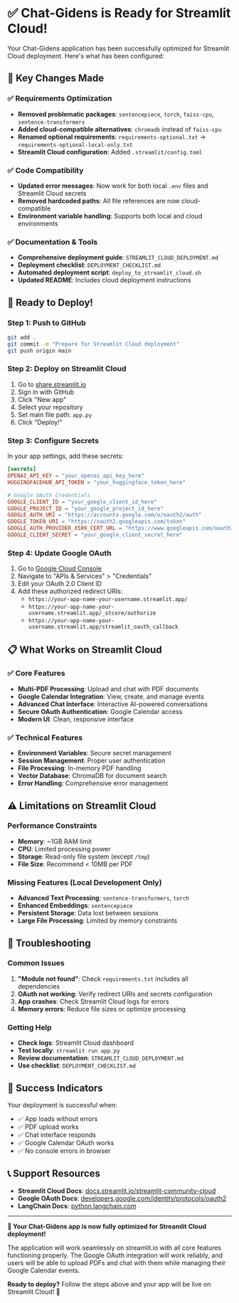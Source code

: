 # ✅ Chat-Gidens is Ready for Streamlit Cloud!

Your Chat-Gidens application has been successfully optimized for Streamlit Cloud deployment. Here's what has been configured:

## 🎯 **Key Changes Made**

### ✅ **Requirements Optimization**
- **Removed problematic packages**: `sentencepiece`, `torch`, `faiss-cpu`, `sentence-transformers`
- **Added cloud-compatible alternatives**: `chromadb` instead of `faiss-cpu`
- **Renamed optional requirements**: `requirements-optional.txt` → `requirements-optional-local-only.txt`
- **Streamlit Cloud configuration**: Added `.streamlit/config.toml`

### ✅ **Code Compatibility**
- **Updated error messages**: Now work for both local `.env` files and Streamlit Cloud secrets
- **Removed hardcoded paths**: All file references are now cloud-compatible
- **Environment variable handling**: Supports both local and cloud environments

### ✅ **Documentation & Tools**
- **Comprehensive deployment guide**: `STREAMLIT_CLOUD_DEPLOYMENT.md`
- **Deployment checklist**: `DEPLOYMENT_CHECKLIST.md`
- **Automated deployment script**: `deploy_to_streamlit_cloud.sh`
- **Updated README**: Includes cloud deployment instructions

## 🚀 **Ready to Deploy!**

### **Step 1: Push to GitHub**
```bash
git add .
git commit -m "Prepare for Streamlit Cloud deployment"
git push origin main
```

### **Step 2: Deploy on Streamlit Cloud**
1. Go to [share.streamlit.io](https://share.streamlit.io)
2. Sign in with GitHub
3. Click "New app"
4. Select your repository
5. Set main file path: `app.py`
6. Click "Deploy!"

### **Step 3: Configure Secrets**
In your app settings, add these secrets:

```toml
[secrets]
OPENAI_API_KEY = "your_openai_api_key_here"
HUGGINGFACEHUB_API_TOKEN = "your_huggingface_token_here"

# Google OAuth Credentials
GOOGLE_CLIENT_ID = "your_google_client_id_here"
GOOGLE_PROJECT_ID = "your_google_project_id_here"
GOOGLE_AUTH_URI = "https://accounts.google.com/o/oauth2/auth"
GOOGLE_TOKEN_URI = "https://oauth2.googleapis.com/token"
GOOGLE_AUTH_PROVIDER_X509_CERT_URL = "https://www.googleapis.com/oauth2/v1/certs"
GOOGLE_CLIENT_SECRET = "your_google_client_secret_here"
```

### **Step 4: Update Google OAuth**
1. Go to [Google Cloud Console](https://console.cloud.google.com/)
2. Navigate to "APIs & Services" > "Credentials"
3. Edit your OAuth 2.0 Client ID
4. Add these authorized redirect URIs:
   - `https://your-app-name-your-username.streamlit.app/`
   - `https://your-app-name-your-username.streamlit.app/_stcore/authorize`
   - `https://your-app-name-your-username.streamlit.app/streamlit_oauth_callback`

## 📋 **What Works on Streamlit Cloud**

### ✅ **Core Features**
- **Multi-PDF Processing**: Upload and chat with PDF documents
- **Google Calendar Integration**: View, create, and manage events
- **Advanced Chat Interface**: Interactive AI-powered conversations
- **Secure OAuth Authentication**: Google Calendar access
- **Modern UI**: Clean, responsive interface

### ✅ **Technical Features**
- **Environment Variables**: Secure secret management
- **Session Management**: Proper user authentication
- **File Processing**: In-memory PDF handling
- **Vector Database**: ChromaDB for document search
- **Error Handling**: Comprehensive error management

## ⚠️ **Limitations on Streamlit Cloud**

### **Performance Constraints**
- **Memory**: ~1GB RAM limit
- **CPU**: Limited processing power
- **Storage**: Read-only file system (except `/tmp`)
- **File Size**: Recommend < 10MB per PDF

### **Missing Features** (Local Development Only)
- **Advanced Text Processing**: `sentence-transformers`, `torch`
- **Enhanced Embeddings**: `sentencepiece`
- **Persistent Storage**: Data lost between sessions
- **Large File Processing**: Limited by memory constraints

## 🔧 **Troubleshooting**

### **Common Issues**
1. **"Module not found"**: Check `requirements.txt` includes all dependencies
2. **OAuth not working**: Verify redirect URIs and secrets configuration
3. **App crashes**: Check Streamlit Cloud logs for errors
4. **Memory errors**: Reduce file sizes or optimize processing

### **Getting Help**
- **Check logs**: Streamlit Cloud dashboard
- **Test locally**: `streamlit run app.py`
- **Review documentation**: `STREAMLIT_CLOUD_DEPLOYMENT.md`
- **Use checklist**: `DEPLOYMENT_CHECKLIST.md`

## 🎉 **Success Indicators**

Your deployment is successful when:
- ✅ App loads without errors
- ✅ PDF upload works
- ✅ Chat interface responds
- ✅ Google Calendar OAuth works
- ✅ No console errors in browser

## 📞 **Support Resources**

- **Streamlit Cloud Docs**: [docs.streamlit.io/streamlit-community-cloud](https://docs.streamlit.io/streamlit-community-cloud)
- **Google OAuth Docs**: [developers.google.com/identity/protocols/oauth2](https://developers.google.com/identity/protocols/oauth2)
- **LangChain Docs**: [python.langchain.com](https://python.langchain.com/)

---

**🎯 Your Chat-Gidens app is now fully optimized for Streamlit Cloud deployment!**

The application will work seamlessly on streamlit.io with all core features functioning properly. The Google OAuth integration will work reliably, and users will be able to upload PDFs and chat with them while managing their Google Calendar events.

**Ready to deploy?** Follow the steps above and your app will be live on Streamlit Cloud! 🚀 